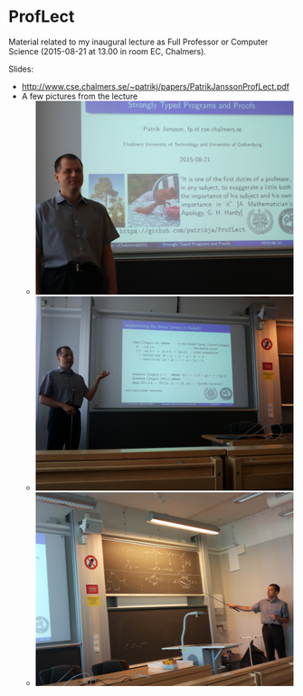 # ProfLect

Material related to my inaugural lecture as Full Professor or Computer Science (2015-08-21 at 13.00 in room EC, Chalmers).

Slides:
* http://www.cse.chalmers.se/~patrikj/papers/PatrikJanssonProfLect.pdf
* A few pictures from the lecture
    * ![Before starting](images/20150821_125309.jpg)
    * ![Category in Haskell](images/20150821_132057.jpg)
    * ![DataConv arrows](images/20150821_132257.jpg)
